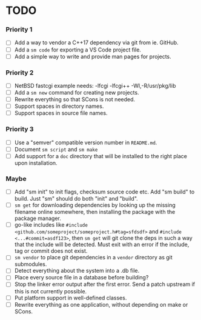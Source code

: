 # TODO

### Priority 1

- [ ] Add a way to vendor a C++17 dependency via git from ie. GitHub.
- [ ] Add a `sm code` for exporting a VS Code project file.
- [ ] Add a simple way to write and provide man pages for projects.

### Priority 2

- [ ] NetBSD fastcgi example needs: -lfcgi -lfcgi++ -Wl,-R/usr/pkg/lib
- [ ] Add a `sm new` command for creating new projects.
- [ ] Rewrite everything so that SCons is not needed.
- [ ] Support spaces in directory names.
- [ ] Support spaces in source file names.

### Priority 3

- [ ] Use a "semver" compatible version number in `README.md`.
- [ ] Document `sm script` and `sm make`
- [ ] Add support for a `doc` directory that will be installed to the right place upon installation.

### Maybe

- [ ] Add "sm init" to init flags, checksum source code etc. Add "sm build" to build. Just "sm" should do both "init" and "build".
- [ ] `sm get` for downloading dependencies by looking up the missing filename online somewhere, then installing the package with the package manager.
- [ ] go-like includes like `#include <github.com/someproject/someproject.h#tag=sfdsdf>` and `#include <...#commit=asdf123>`, then `sm get` will git clone the deps in such a way that the include will be detected. Must exit with an error if the include, tag or commit does not exist.
- [ ] `sm vendor` to place git dependencies in a `vendor` directory as git submodules.
- [ ] Detect everything about the system into a .db file.
- [ ] Place every source file in a database before building?
- [ ] Stop the linker error output after the first error. Send a patch upstream if this is not currently possible.
- [ ] Put platform support in well-defined classes.
- [ ] Rewrite everything as one application, without depending on make or SCons.

